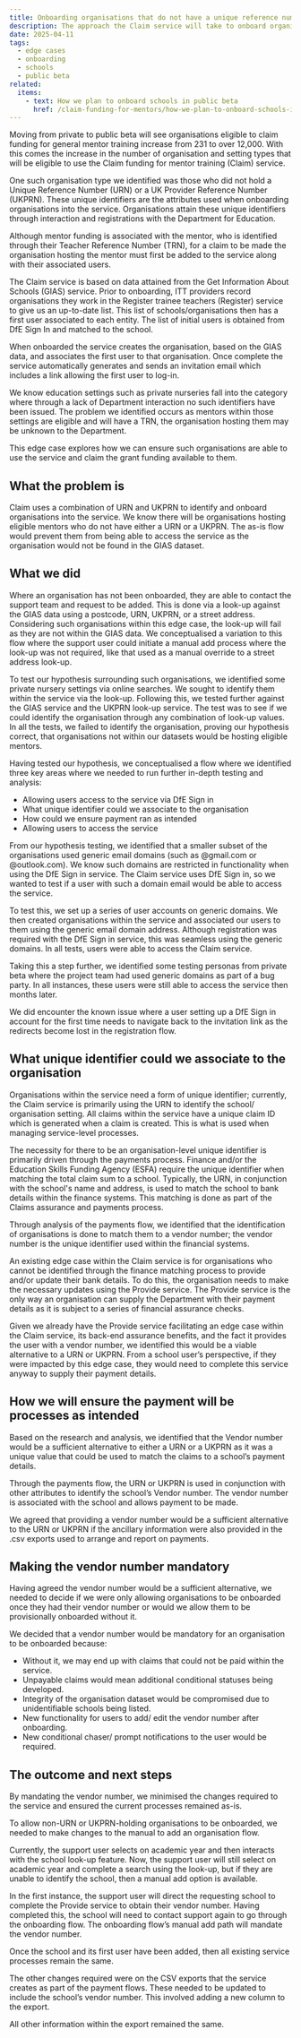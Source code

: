 ```yaml
---
title: Onboarding organisations that do not have a unique reference number (URN)
description: The approach the Claim service will take to onboard organisations that do not have a unique reference number (URN) from Get information about schools (GIAS)
date: 2025-04-11
tags:
  - edge cases
  - onboarding
  - schools
  - public beta
related:
  items:
    - text: How we plan to onboard schools in public beta
      href: /claim-funding-for-mentors/how-we-plan-to-onboard-schools-in-public-beta/
---
```


Moving from private to public beta will see organisations eligible to claim funding for general mentor training increase from 231 to over 12,000. With this comes the increase in the number of organisation and setting types that will be eligible to use the Claim funding for mentor training (Claim) service.

One such organisation type we identified was those who did not hold a Unique Reference Number (URN) or a UK Provider Reference Number (UKPRN). These unique identifiers are the attributes used when onboarding organisations into the service. Organisations attain these unique identifiers through interaction and registrations with the Department for Education.  

Although mentor funding is associated with the mentor, who is identified through their Teacher Reference Number (TRN), for a claim to be made the organisation hosting the mentor must first be added to the service along with their associated users.

The  Claim service is based on data attained from the Get Information About Schools (GIAS) service. Prior to onboarding, ITT providers record organisations they work in the Register trainee teachers (Register) service to give us an up-to-date list. This list of schools/organisations then has a first user associated to each entity. The list of initial users is obtained from DfE Sign In and matched to the school.

When onboarded the service creates the organisation, based on the GIAS data, and associates the first user to that organisation. Once complete the service automatically generates and sends an invitation email which includes a link allowing the first user to log-in.

We know education settings such as private nurseries fall into the category where through a lack of Department interaction no such identifiers have been issued. The problem we identified occurs as mentors within those settings are eligible and will have a TRN, the organisation hosting them may be unknown to the Department.

This edge case explores how we can ensure such organisations are able to use the service and claim the grant funding available to them.

## What the problem is

Claim uses a combination of URN and UKPRN to identify and onboard organisations into the service. We know there will be organisations hosting eligible mentors who do not have either a URN or a UKPRN. The as-is flow would prevent them from being able to access the service as the organisation would not be found in the GIAS dataset.

## What we did

Where an organisation has not been onboarded, they are able to contact the support team and request to be added. This is done via a look-up against the GIAS data using a postcode, URN, UKPRN, or a street address. Considering such organisations within this edge case, the look-up will fail as they are not within the GIAS data. We conceptualised a variation to this flow where the support user could initiate a manual add process where the look-up was not required, like that used as a manual override to a street address look-up.

To test our hypothesis surrounding such organisations, we identified some private nursery settings via online searches. We sought to identify them within the service via the look-up. Following this, we tested further against the GIAS service and the UKPRN look-up service. The test was to see if we could identify the organisation through any combination of look-up values. In all the tests, we failed to identify the organisation, proving our hypothesis correct, that organisations not within our datasets would be hosting eligible mentors.  

Having tested our hypothesis, we conceptualised a flow where we identified three key areas where we needed to run further in-depth testing and analysis:

- Allowing users access to the service via DfE Sign in
- What unique identifier could we associate to the organisation
- How could we ensure payment ran as intended
- Allowing users to access the service
  
From our hypothesis testing, we identified that a smaller subset of the organisations used generic email domains (such as @gmail.com or @outlook.com). We know such domains are restricted in functionality when using the DfE Sign in service. The Claim service uses DfE Sign in, so we wanted to test if a user with such a domain email would be able to access the service.

To test this, we set up a series of user accounts on generic domains. We then created organisations within the service and associated our users to them using the generic email domain address. Although registration was required with the DfE Sign in service, this was seamless using the generic domains. In all tests, users were able to access the Claim service.

Taking this a step further, we identified some testing personas from private beta where the project team had used generic domains as part of a bug party. In all instances, these users were still able to access the service then months later.

We did encounter the known issue where a user setting up a DfE Sign in account for the first time needs to navigate back to the invitation link as the redirects become lost in the registration flow.

## What unique identifier could we associate to the organisation

Organisations within the service need a form of unique identifier; currently, the Claim service is primarily using the URN to identify the school/ organisation setting. All claims within the service have a unique claim ID which is generated when a claim is created. This is what is used when managing service-level processes.

The necessity for there to be an organisation-level unique identifier is primarily driven through the payments process. Finance and/or the Education Skills Funding Agency (ESFA) require the unique identifier when matching the total claim sum to a school. Typically, the URN, in conjunction with the school's name and address, is used to match the school to bank details within the finance systems. This matching is done as part of the Claims assurance and payments process.

Through analysis of the payments flow, we identified that the identification of organisations is done to match them to a vendor number; the vendor number is the unique identifier used within the financial systems.  

An existing edge case within the Claim service is for organisations who cannot be identified through the finance matching process to provide and/or update their bank details. To do this, the organisation needs to make the necessary updates using the Provide service. The Provide service is the only way an organisation can supply the Department with their payment details as it is subject to a series of financial assurance checks.

Given we already have the Provide service facilitating an edge case within the Claim service, its back-end assurance benefits, and the fact it provides the user with a vendor number, we identified this would be a viable alternative to a URN or UKPRN. From a school user’s perspective, if they were impacted by this edge case, they would need to complete this service anyway to supply their payment details.  

## How we will ensure the payment will be processes as intended

Based on the research and analysis, we identified that the Vendor number would be a sufficient alternative to either a URN or a UKPRN as it was a unique value that could be used to match the claims to a school’s payment details.

Through the payments flow, the URN or UKPRN is used in conjunction with other attributes to identify the school’s Vendor number. The vendor number is associated with the school and allows payment to be made.

We agreed that providing a vendor number would be a sufficient alternative to the URN or UKPRN if the ancillary information were also provided in the .csv exports used to arrange and report on payments.

## Making the vendor number mandatory

Having agreed the vendor number would be a sufficient alternative, we needed to decide if we were only allowing organisations to be onboarded once they had their vendor number or would we allow them to be provisionally onboarded without it.

We decided that a vendor number would be mandatory for an organisation to be onboarded because:

- Without it, we may end up with claims that could not be paid within the service.
- Unpayable claims would mean additional conditional statuses being developed.
- Integrity of the organisation dataset would be compromised due to unidentifiable schools being listed.
- New functionality for users to add/ edit the vendor number after onboarding.
- New conditional chaser/ prompt notifications to the user would be required.

## The outcome and next steps

By mandating the vendor number, we minimised the changes required to the service and ensured the current processes remained as-is.  

To allow non-URN or UKPRN-holding organisations to be onboarded, we needed to make changes to the manual to add an organisation flow.

Currently, the support user selects on academic year and then interacts with the school look-up feature. Now, the support user will still select on academic year and complete a search using the look-up, but if they are unable to identify the school, then a manual add option is available.

In the first instance, the support user will direct the requesting school to complete the Provide service to obtain their vendor number. Having completed this, the school will need to contact support again to go through the onboarding flow. The onboarding flow’s manual add path will mandate the vendor number.

Once the school and its first user have been added, then all existing service processes remain the same.

The other changes required were on the CSV exports that the service creates as part of the payment flows. These needed to be updated to include the school’s vendor number. This involved adding a new column to the export.

All other information within the export remained the same.
